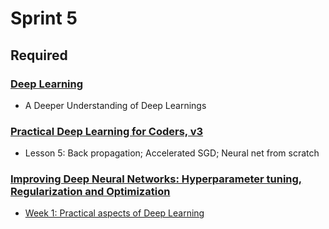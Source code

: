 # Sprint 5

## Required

### [Deep Learning](https://www.kaggle.com/learn/deep-learning)

- A Deeper Understanding of Deep Learnings

### [Practical Deep Learning for Coders, v3](https://course.fast.ai/index.html)

- Lesson 5: Back propagation; Accelerated SGD; Neural net from scratch

### [Improving Deep Neural Networks: Hyperparameter tuning, Regularization and Optimization](https://www.coursera.org/learn/deep-neural-network)

- [Week 1: Practical aspects of Deep Learning](https://www.youtube.com/watch?v=1waHlpKiNyY&list=PLkDaE6sCZn6Hn0vK8co82zjQtt3T2Nkqc)
